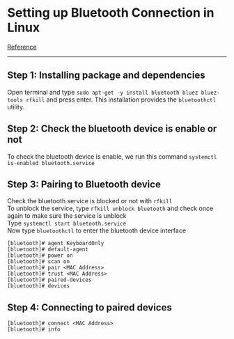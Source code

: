 # Setting up Bluetooth Connection in Linux

[Reference](https://computingforgeeks.com/connect-to-bluetooth-device-from-linux-terminal/)

---

## Step 1: Installing package and dependencies
Open terminal and type `sudo apt-get -y install bluetooth bluez bluez-tools rfkill` and press enter. This installation provides the `bluetoothctl` utility. </br>

## Step 2: Check the bluetooth device is enable or not
To check the bluetooth device is enable, we run this command `systemctl is-enabled bluetooth.service` </br>

## Step 3: Pairing to Bluetooth device
Check the bluetooth service is blocked or not with `rfkill` </br>
To unblock the service, type `rfkill unblock bluetooth` and check once again to make sure the service is unblock </br>
Type `systemctl start bluetooth.service` </br>
Now type `bluetoothctl` to enter the bluetooth device interface </br>
```
[bluetooth]# agent KeyboardOnly
[bluetooth]# default-agent
[bluetooth]# power on
[bluetooth]# scan on
[bluetooth]# pair <MAC Address>
[bluetooth]# trust <MAC Address>
[bluetooth]# paired-devices
[bluetooth]# devices
```
## Step 4: Connecting to paired devices
```
[bluetooth]# connect <MAC Address>
[bluetooth]# info
```
